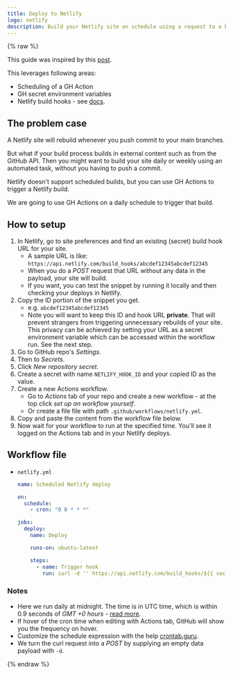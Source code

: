 ```yaml
---
title: Deploy to Netlify
logo: netlify
description: Build your Netlify site on schedule using a request to a build hook
---
```


{% raw %}

This guide was inspired by this [post](https://dev.to/chantastic/schedule-netlify-builds-with-github-actions-chron-and-webhooks-17n7).

This leverages following areas:

- Scheduling of a GH Action
- GH secret environment variables
- Netlify build hooks - see [docs](https://docs.netlify.com/configure-builds/build-hooks/).


## The problem case

A Netlify site will rebuild whenever you push commit to your main branches.

But what if your build process builds in external content such as from the GitHub API. Then you might want to build your site daily or weekly using an automated task, without you having to push a commit.

Netlify doesn't support scheduled builds, but you can use GH Actions to trigger a Netlify build.

We are going to use GH Actions on a daily schedule to trigger that build.


## How to setup

1. In Netlify, go to site preferences and find an existing (secret) build hook URL for your site. 
    - A sample URL is like: `https://api.netlify.com/build_hooks/abcdef12345abcdef12345`
    - When you do a _POST_ request that URL without any data in the payload, your site will build. 
    - If you want, you can test the snippet by running it locally and then checking your deploys in Netlify.
1. Copy the ID portion of the snippet you get.
    - e.g. `abcdef12345abcdef12345`
    - Note you will want to keep this ID and hook URL **private**. That will prevent strangers from triggering unnecessary rebuilds of your site. This privacy can be achieved by setting your URL as a secret environment variable which can be accessed within the workflow run. See the next step.
1. Go to GitHub repo's _Settings_.
1. Then to _Secrets_.
1. Click _New repository secret_.
1. Create a secret with name `NETLIFY_HOOK_ID` and your copied ID as the value.
1. Create a new Actions workflow.
    - Go to _Actions_ tab of your repo and create a new workflow - at the top click _set up an workflow yourself_.
    - Or create a file file with path `.github/workflows/netlify.yml`.
1. Copy and paste the content from the workflow file below.
1. Now wait for your workflow to run at the specified time. You'll see it logged on the Actions tab and in your Netlify deploys.


## Workflow file

- `netlify.yml`
    ```yaml
    name: Scheduled Netlify deploy

    on:
      schedule:
        - cron: "0 0 * * *"

    jobs:
      deploy:
        name: Deploy

        runs-on: ubuntu-latest

        steps:
          - name: Trigger hook
            run: curl -d '' https://api.netlify.com/build_hooks/${{ secrets.NETLIFY_HOOK_ID }}
    ```

### Notes

- Here we run daily at midnight. The time is in UTC time, which is within 0.9 seconds of _GMT +0 hours_ - [read more](https://greenwichmeantime.com/time-zone/gmt-plus-0/).
- If hover of the cron time when editing with Actions tab, GitHub will show you the frequency on hover.
- Customize the schedule expression with the help [crontab.guru](https://crontab.guru).
- We turn the curl request into a _POST_ by supplying an empty data payload with `-d`.

{% endraw %}
